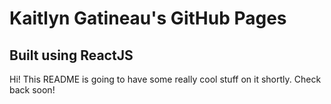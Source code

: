# Kaitlyn Gatineau's GitHub Pages
## Built using ReactJS

Hi! This README is going to have some really cool stuff on it shortly. Check back soon!
